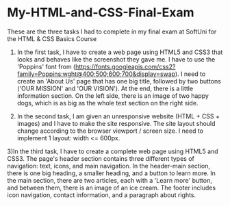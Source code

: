 # My-HTML-and-CSS-Final-Exam
 These are the three tasks I had to complete in my final exam at SoftUni for the HTML & CSS Basics Course

1) In the first task, I have to create a web page using HTML5 and CSS3 that looks and behaves like the screenshot they gave me. I have to use the 'Poppins' font from (https://fonts.googleapis.com/css2?family=Poppins:wght@400;500;600;700&display=swap). I need to create an 'About Us' page that has one big title, followed by two buttons ('OUR MISSION' and 'OUR VISION'). At the end, there is a little information section. On the left side, there is an image of two happy dogs, which is as big as the whole text section on the right side.

2) In the second task, I am given an unresponsive website (HTML + CSS + images) and I have to make the site responsive. The site layout should change according to the browser viewport / screen size. I need to implement 1 layout: width <= 600px.

3)In the third task, I have to create a complete web page using HTML5 and CSS3. The page's header section contains three different types of navigation: text, icons, and main navigation. In the header-main section, there is one big heading, a smaller heading, and a button to learn more. In the main section, there are two articles, each with a 'Learn more' button, and between them, there is an image of an ice cream. The footer includes icon navigation, contact information, and a paragraph about rights.
